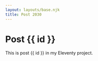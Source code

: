 ```yaml
---
layout: layouts/base.njk
title: Post 2030
---
```


# Post {{ id }}

This is post {{ id }} in my Eleventy project.
